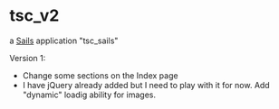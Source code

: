 # tsc_v2

a [Sails](http://sailsjs.org) application
"tsc_sails" 

Version 1:
+ Change some sections on the Index page
+ I have jQuery already added but I need to play with it for now. Add "dynamic" loadig ability for images.

